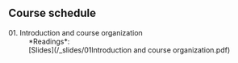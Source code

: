 
## Course schedule

<dl>
<dt>01. Introduction and course organization</dt>
<dd>*Readings*:</dd>
<dd>[Slides](/_slides/01Introduction and course organization.pdf)</dd>
</dl>
